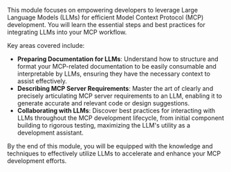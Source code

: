 This module focuses on empowering developers to leverage Large Language Models (LLMs) for efficient Model Context Protocol (MCP) development. You will learn the essential steps and best practices for integrating LLMs into your MCP workflow.

Key areas covered include:

*   **Preparing Documentation for LLMs**: Understand how to structure and format your MCP-related documentation to be easily consumable and interpretable by LLMs, ensuring they have the necessary context to assist effectively.
*   **Describing MCP Server Requirements**: Master the art of clearly and precisely articulating MCP server requirements to an LLM, enabling it to generate accurate and relevant code or design suggestions.
*   **Collaborating with LLMs**: Discover best practices for interacting with LLMs throughout the MCP development lifecycle, from initial component building to rigorous testing, maximizing the LLM's utility as a development assistant.

By the end of this module, you will be equipped with the knowledge and techniques to effectively utilize LLMs to accelerate and enhance your MCP development efforts.
